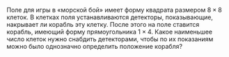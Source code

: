 Поле для игры в «морской бой»  имеет форму квадрата размером $8\times 8$ клеток. В клетках поля  устанавливаются детекторы, показывающие, накрывает ли корабль эту клетку. После этого на поле ставится корабль, имеющий форму прямоугольника $1\times 4$. Какое наименьшее число клеток нужно снабдить детекторами, чтобы по их показаниям можно было однозначно определить положение корабля?